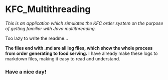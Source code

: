 # KFC_Multithreading

*This is an application which simulates the KFC order system on the purpose of getting familiar with Java multithreading.*  

Too lazy to write the readme... 

**The files end with .md are all log files, which show the whole process from order generating to food serving.** I have already make these logs to markdown files, making it easy to read and understand.

### Have a nice day!